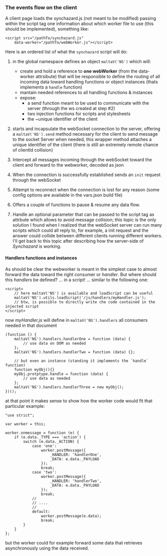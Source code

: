 ### The events flow on the client

A client page loads the synchazard.js (not meant to be modified) passing within the script tag one information about which worker file to use (this should be implemented), something like: 
```
<script src="/pathTo/synchazard.js"
    data-worker="/pathTo/webWorker.js"></script>
```
Here is an ordered list of what the `synchazard` script will do: 
1) in the global namespace defines an object `maltaV('NS')` which will:
    - create and hold a reference to **one webWorker** (from the data-worker attrsibute) that will be responsible to define the routing of all incoming data toward handling functions or object instances (thats implements a `handle` function)
    - mantain needed references to all handling functions & instances
    - expose:
        - a send function meant to be used to communicate with the server (through the ws created at step #2)
        - two injection functions for scripts and stylesheets
        - the ~unique identifier of the client

2) starts and incapsulate the webSocket connection to the server, offering a `maltaV('NS').send` method necessary for the client to send message to the socket Server when needed, this wrapper method attaches a unique identifier of the client (there is still an extremely remote chance of clientId collision)
3) Intercept all messages incoming through the webSocket toward the client and forward to the webworker, decoded as json
4) When the connection is successfully established sends an `init` request through the webSocket
5) Attempt to reconnect when the connection is lost for any reason (some config options are available in the vars.json build file) 
6) Offers a couple of functions to pause & resume any data flow. 
7) Handle an optional parameter that can be passed to the script tag as attrbute which allows to avoid message collision; this topic is the only solution I found when I realized that the webSocket server can run many scripts which could all reply to, for example, a init request and the answer could collide between different clients running different workers. I'll get back to this topic after describing how the server-side of _Synchazard_ is working. 

#### Handlers functions and instances
As should be clear the webworker is meant in the simplest case to almost forward the data toward the right consumer or _handler_. But where should this _handlers_ be defined? ... in a script! ... similar to the following one:
```
<script>
    // here maltaV('NS') is available and loadScript can be useful    
    maltaV('NS').utils.loadScript('/js/handlers/myHandler.js');
    // btw, is possible to directly write che code contained in the injected script
</script>
```
now _myHandler.js_ will define in `maltaV('NS').handlers` all consumers needed in that document

```
(function () {
    maltaV('NS').handlers.handlerOne = function (data) {
        // use data on DOM as needed
    };
    maltaV('NS').handlers.handlerTwo = function (data) {};
    
    // but even an instance (standing it implements the `handle` function)
    function myObj(){}
    myObj.protptype.handle = function (data) {
        // use data as needed
    };
    maltaV('NS').handlers.handlerThree = new myObj();
})();
```

at that point it makes sense to show how the worker code would fit that particular example:

```
"use strict";

var worker = this;

worker.onmessage = function (e) {
    if (e.data._TYPE === 'action') {
        switch (e.data._ACTION) {
            case 'one':
                worker.postMessage({
                    _HANDLER: 'handlerOne',
                    _DATA: e.data._PAYLOAD
                });
                break;
            case 'two':
                worker.postMessage({
                    _HANDLER: 'handlerTwo',
                    _DATA: e.data._PAYLOAD
                });
                break;
            //
            // ....
            //
            default:
                worker.postMessage(e.data);
                break;
        }
    }
};
```
but the worker could for example forward some data that retrieves asynchronously using the data received.
